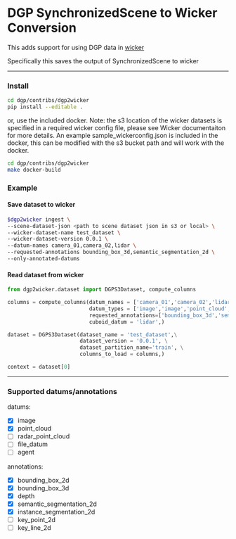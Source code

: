 # DGP SynchronizedScene to Wicker Conversion

This adds support for using DGP data in [wicker](https://github.com/woven-planet/wicker)

Specifically this saves the output of SynchronizedScene to wicker

---

### Install

```bash
cd dgp/contribs/dgp2wicker
pip install --editable .
```

or, use the included docker.
Note: the s3 location of the wicker datasets is specified in a required wicker config file, please see Wicker documentaiton for more details. An example sample_wickerconfig.json is included in the docker, this can be modified
with the s3 bucket path and will work with the docker.

```bash
cd dgp/contribs/dgp2wicker
make docker-build
```

### Example

#### Save dataset to wicker

```bash
$dgp2wicker ingest \
--scene-dataset-json <path to scene dataset json in s3 or local> \
--wicker-dataset-name test_dataset \
--wicker-dataset-version 0.0.1 \
--datum-names camera_01,camera_02,lidar \
--requested-annotations bounding_box_3d,semantic_segmentation_2d \
--only-annotated-datums
```

#### Read dataset from wicker

```python
from dgp2wicker.dataset import DGPS3Dataset, compute_columns

columns = compute_columns(datum_names = ['camera_01','camera_02','lidar',],\
                          datum_types = ['image','image','point_cloud',], \
                          requested_annotations=['bounding_box_3d','semantic_segmentation_2d','depth',], \
                          cuboid_datum = 'lidar',)

dataset = DGPS3Dataset(dataset_name = 'test_dataset',\
                       dataset_version = '0.0.1', \
                       dataset_partition_name='train', \
                       columns_to_load = columns,)

context = dataset[0]
```

---

### Supported datums/annotations

datums:

- [x] image
- [x] point_cloud
- [ ] radar_point_cloud
- [ ] file_datum
- [ ] agent

annotations:

- [x] bounding_box_2d
- [x] bounding_box_3d
- [x] depth
- [x] semantic_segmentation_2d
- [x] instance_segmentation_2d
- [ ] key_point_2d
- [ ] key_line_2d
